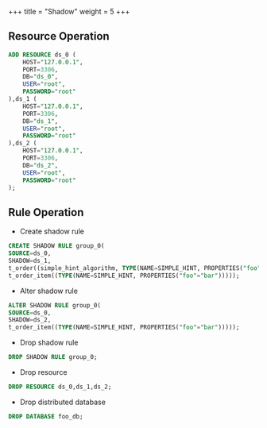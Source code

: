 +++
title = "Shadow"
weight = 5
+++

## Resource Operation

```sql
ADD RESOURCE ds_0 (
    HOST="127.0.0.1",
    PORT=3306,
    DB="ds_0",
    USER="root",
    PASSWORD="root"
),ds_1 (
    HOST="127.0.0.1",
    PORT=3306,
    DB="ds_1",
    USER="root",
    PASSWORD="root"
),ds_2 (
    HOST="127.0.0.1",
    PORT=3306,
    DB="ds_2",
    USER="root",
    PASSWORD="root"
);
```

## Rule Operation

- Create shadow rule

```sql
CREATE SHADOW RULE group_0(
SOURCE=ds_0,
SHADOW=ds_1,
t_order((simple_hint_algorithm, TYPE(NAME=SIMPLE_HINT, PROPERTIES("foo"="bar"))),(TYPE(NAME=REGEX_MATCH, PROPERTIES("operation"="insert","column"="user_id", "regex"='[1]')))), 
t_order_item((TYPE(NAME=SIMPLE_HINT, PROPERTIES("foo"="bar")))));
```

- Alter shadow rule

```sql
ALTER SHADOW RULE group_0(
SOURCE=ds_0,
SHADOW=ds_2,
t_order_item((TYPE(NAME=SIMPLE_HINT, PROPERTIES("foo"="bar")))));
```

- Drop shadow rule

```sql
DROP SHADOW RULE group_0;
```

- Drop resource

```sql
DROP RESOURCE ds_0,ds_1,ds_2;
```

- Drop distributed database

```sql
DROP DATABASE foo_db;
```
